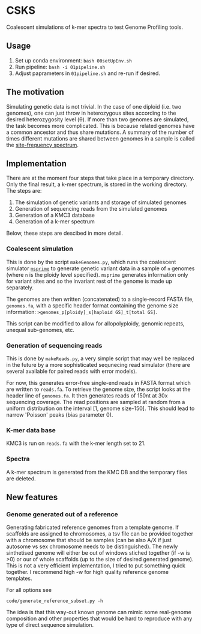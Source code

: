 # CSKS
Coalescent simulations of k-mer spectra to test Genome Profiling tools.

## Usage
1. Set up conda environment: `bash 00setUpEnv.sh`
2. Run pipeline: `bash -i 01pipeline.sh`
3. Adjust paprameters in `01pipeline.sh` and re-run if desired.


## The motivation
Simulating genetic data is not trivial. In the case of one diploid (i.e. two genomes), one can just throw in heterozygous sites according to the desired heterozygosity level (θ). If more than two genomes are simulated, the task becomes more complicated. This is because related genomes have a common ancestor and thus share mutations. A summary of the number of times different mutations are shared between genomes in a sample is called the [site-frequency spectrum](https://en.wikipedia.org/wiki/Allele_frequency_spectrum).

## Implementation
There are at the moment four steps that take place in a temporary directory. Only the final result, a k-mer spectrum, is stored in the working directory. The steps are:
1. The simulation of genetic variants and storage of simulated genomes
2. Generation of sequencing reads from the simulated genomes
3. Generation of a KMC3 database
4. Generation of a k-mer spectrum

Below, these steps are descibed in more detail.

### Coalescent simulation
This is done by the script `makeGenomes.py`, which runs the coalescent simulator [`msprime`](https://tskit.dev/msprime/docs/stable/quickstart.html) to generate genetic variant data in a sample of `n` genomes (where `n` is the ploidy level specified). `msprime` generates information only for variant sites and so the invariant rest of the genome is made up separately.

The genomes are then written (concatenated) to a single-record FASTA file, `genomes.fa`, with a specific header format containing the genome size information: `>genomes_p[ploidy]_s[haploid GS]_t[total GS]`.

This script can be modified to allow for allopolyploidy, genomic repeats, unequal sub-genomes, etc.

### Generation of sequencing reads
This is done by `makeReads.py`, a very simple script that may well be replaced in the future by a more sophisticated sequnecing read simulator (there are several available for paired reads with error models).

For now, this generates error-free single-end reads in FASTA format which are written to `reads.fa`. To retrieve the genome size, the script looks at the header line of `genomes.fa`. It then generates reads of 150nt at 30x sequencing coverage. The read positions are sampled at random from a uniform distribution on the interval \[1, genome size-150\]. This should lead to narrow 'Poisson' peaks (bias parameter 0).

### K-mer data base
KMC3 is run on `reads.fa` with the k-mer length set to 21.

### Spectra
A k-mer spectrum is generated from the KMC DB and the temporary files are deleted.

## New features

### Genome generated out of a reference

Generating fabricated reference genomes from a template genome. If scaffolds are assigned to chromosomes, a tsv file can be provided together with a chromosome that should be samples (can be also A/X if just autosome vs sex chromosome needs to be distinguished). The newly sinthetised genome will either be out of windows stiched together (if -w is >0) or our of whole scaffolds (up to the size of desired generated genome). This is not a very efficient implementation, I tried to put something quick together. I recommend high -w for high quality reference genome templates.

For all options see

```
code/generate_reference_subset.py -h
```

The idea is that this way-out known genome can mimic some real-genome composition and other properties that would be hard to reproduce with any type of direct sequence simulation.